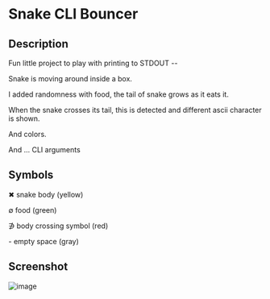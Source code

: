 # Snake CLI Bouncer

## Description
Fun little project to play with printing to STDOUT --

Snake is moving around inside a box.

I added randomness with food, the tail of snake grows as it eats it.

When the snake crosses its tail, this is detected and different ascii character is shown.

And colors.

And ... CLI arguments

## Symbols
✖ snake body (yellow)

∅ food (green)

∌ body crossing symbol (red)

\- empty space (gray)

## Screenshot
![image](https://github.com/kamildemocko/SnakeCliBouncer/assets/50048116/c3492931-6e6e-4adf-9733-87a5df0130bd)
